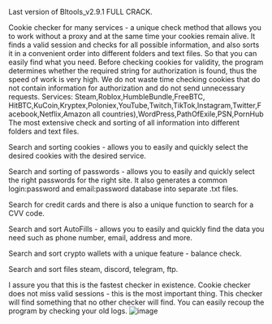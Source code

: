 Last version of Bltools_v2.9.1  FULL CRACK.

Cookie checker for many services - a unique check method that allows you to work without a proxy and at the same time your cookies remain alive. It finds a valid session and checks for all possible information, and also sorts it in a convenient order into different folders and text files. So that you can easily find what you need. Before checking cookies for validity, the program determines whether the required string for authorization is found, thus the speed of work is very high. We do not waste time checking cookies that do not contain information for authorization and do not send unnecessary requests. Services: Steam,Roblox,HumbleBundle,FreeBTC, HitBTC,KuCoin,Kryptex,Poloniex,YouTube,Twitch,TikTok,Instagram,Twitter,Facebook,Netflix,Amazon all countries),WordPress,PathOfExile,PSN,PornHub The most extensive check and sorting of all information into different folders and text files.

Search and sorting cookies - allows you to easily and quickly select the desired cookies with the desired service.

Search and sorting of passwords - allows you to easily and quickly select the right passwords for the right site. It also generates a common login:password and email:password database into separate .txt files.

Search for credit cards and there is also a unique function to search for a CVV code.

Search and sort AutoFills - allows you to easily and quickly find the data you need such as phone number, email, address and more.

Search and sort crypto wallets with a unique feature - balance check.

Search and sort files steam, discord, telegram, ftp.

I assure you that this is the fastest checker in existence. Cookie checker does not miss valid sessions - this is the most important thing. This checker will find something that no other checker will find. You can easily recoup the program by checking your old logs.
![image](https://github.com/user-attachments/assets/1507c2a8-47ce-4d94-b4a5-1e760fed06ef)
